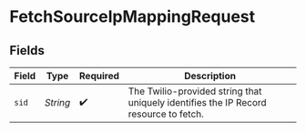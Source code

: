 # FetchSourceIpMappingRequest


## Fields

| Field                                                                                | Type                                                                                 | Required                                                                             | Description                                                                          |
| ------------------------------------------------------------------------------------ | ------------------------------------------------------------------------------------ | ------------------------------------------------------------------------------------ | ------------------------------------------------------------------------------------ |
| `sid`                                                                                | *String*                                                                             | :heavy_check_mark:                                                                   | The Twilio-provided string that uniquely identifies the IP Record resource to fetch. |